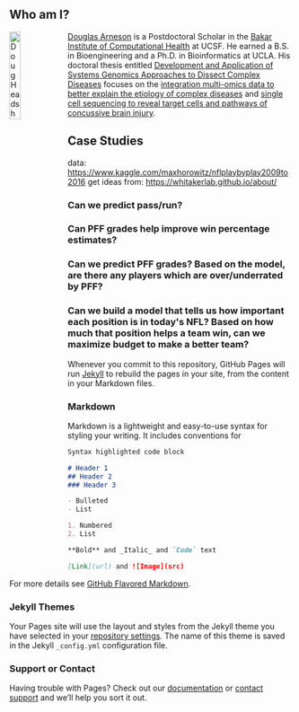 ## Who am I?
<img align="left" width="20%" height="20%" padding="5%" src="{{ site.baseurl }}/Images/Bio/DougHeadShot.png" alt="Doug Headshot">

[Douglas Arneson](https://profiles.ucsf.edu/douglas.arneson) is a Postdoctoral Scholar in the [Bakar Institute of Computational Health](https://bakarinstitute.ucsf.edu) at UCSF. He earned a B.S. in Bioengineering and a Ph.D. in Bioinformatics at UCLA. His doctoral thesis entitled [Development and Application of Systems Genomics Approaches to Dissect Complex Diseases](https://escholarship.org/uc/item/5jf240c4) focuses on the [integration multi-omics data to better explain the etiology of complex diseases](https://www.ncbi.nlm.nih.gov/pubmed/27612452) and [single cell sequencing to reveal target cells and pathways of concussive brain injury](https://www.ncbi.nlm.nih.gov/pubmed/?term=Single+cell+molecular+alterations+reveal+target+cells+and+pathways+of+concussive+brain+injury).

## Case Studies

data: https://www.kaggle.com/maxhorowitz/nflplaybyplay2009to2016
get ideas from: https://whitakerlab.github.io/about/

### Can we predict pass/run?

### Can PFF grades help improve win percentage estimates?

### Can we predict PFF grades? Based on the model, are there any players which are over/underrated by PFF?

### Can we build a model that tells us how important each position is in today's NFL? Based on how much that position helps a team win, can we maximize budget to make a better team?

Whenever you commit to this repository, GitHub Pages will run [Jekyll](https://jekyllrb.com/) to rebuild the pages in your site, from the content in your Markdown files.

### Markdown

Markdown is a lightweight and easy-to-use syntax for styling your writing. It includes conventions for

```markdown
Syntax highlighted code block

# Header 1
## Header 2
### Header 3

- Bulleted
- List

1. Numbered
2. List

**Bold** and _Italic_ and `Code` text

[Link](url) and ![Image](src)
```

For more details see [GitHub Flavored Markdown](https://guides.github.com/features/mastering-markdown/).

### Jekyll Themes

Your Pages site will use the layout and styles from the Jekyll theme you have selected in your [repository settings](https://github.com/darneson/EZClapAnalytics/settings). The name of this theme is saved in the Jekyll `_config.yml` configuration file.

### Support or Contact

Having trouble with Pages? Check out our [documentation](https://help.github.com/categories/github-pages-basics/) or [contact support](https://github.com/contact) and we’ll help you sort it out.
